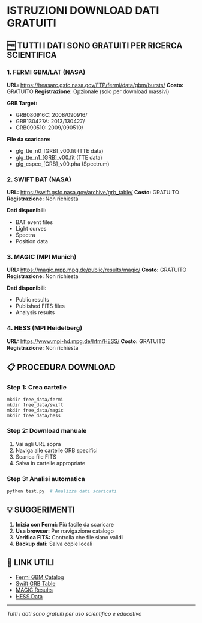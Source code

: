 # ISTRUZIONI DOWNLOAD DATI GRATUITI

## 🆓 TUTTI I DATI SONO GRATUITI PER RICERCA SCIENTIFICA

### 1. FERMI GBM/LAT (NASA)
**URL:** https://heasarc.gsfc.nasa.gov/FTP/fermi/data/gbm/bursts/
**Costo:** GRATUITO
**Registrazione:** Opzionale (solo per download massivi)

**GRB Target:**
- GRB080916C: 2008/090916/
- GRB130427A: 2013/130427/
- GRB090510: 2009/090510/

**File da scaricare:**
- glg_tte_n0_[GRB]_v00.fit (TTE data)
- glg_tte_n1_[GRB]_v00.fit (TTE data)
- glg_cspec_[GRB]_v00.pha (Spectrum)

### 2. SWIFT BAT (NASA)
**URL:** https://swift.gsfc.nasa.gov/archive/grb_table/
**Costo:** GRATUITO
**Registrazione:** Non richiesta

**Dati disponibili:**
- BAT event files
- Light curves
- Spectra
- Position data

### 3. MAGIC (MPI Munich)
**URL:** https://magic.mpp.mpg.de/public/results/magic/
**Costo:** GRATUITO
**Registrazione:** Non richiesta

**Dati disponibili:**
- Public results
- Published FITS files
- Analysis results

### 4. HESS (MPI Heidelberg)
**URL:** https://www.mpi-hd.mpg.de/hfm/HESS/
**Costo:** GRATUITO
**Registrazione:** Non richiesta

## 📋 PROCEDURA DOWNLOAD

### Step 1: Crea cartelle
```
mkdir free_data/fermi
mkdir free_data/swift
mkdir free_data/magic
mkdir free_data/hess
```

### Step 2: Download manuale
1. Vai agli URL sopra
2. Naviga alle cartelle GRB specifici
3. Scarica file FITS
4. Salva in cartelle appropriate

### Step 3: Analisi automatica
```python
python test.py  # Analizza dati scaricati
```

## 💡 SUGGERIMENTI

1. **Inizia con Fermi:** Più facile da scaricare
2. **Usa browser:** Per navigazione catalogo
3. **Verifica FITS:** Controlla che file siano validi
4. **Backup dati:** Salva copie locali

## 🔗 LINK UTILI

- [Fermi GBM Catalog](https://heasarc.gsfc.nasa.gov/FTP/fermi/data/gbm/bursts/)
- [Swift GRB Table](https://swift.gsfc.nasa.gov/archive/grb_table/)
- [MAGIC Results](https://magic.mpp.mpg.de/public/results/magic/)
- [HESS Data](https://www.mpi-hd.mpg.de/hfm/HESS/)

---
*Tutti i dati sono gratuiti per uso scientifico e educativo*
